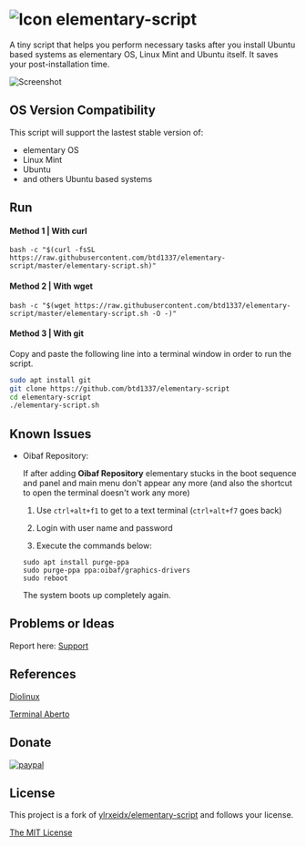 # ![Icon](https://raw.githubusercontent.com/btd1337/elementary-script/master/icon.png)  elementary-script

A tiny script that helps you perform necessary tasks after you install Ubuntu based systems as elementary OS, Linux Mint and Ubuntu itself. It saves your post-installation time.


![Screenshot](https://raw.githubusercontent.com/btd1337/elementary-script/master/screenshot.jpeg)

## OS Version Compatibility
This script will support the lastest stable version of:
- elementary OS
- Linux Mint
- Ubuntu
- and others Ubuntu based systems

## Run
#### Method 1 | With curl
```shell
bash -c "$(curl -fsSL https://raw.githubusercontent.com/btd1337/elementary-script/master/elementary-script.sh)"
```

#### Method 2 | With wget
```shell
bash -c "$(wget https://raw.githubusercontent.com/btd1337/elementary-script/master/elementary-script.sh -O -)"
```
#### Method 3 | With git
Copy and paste the following line into a terminal window in order to run the script.

```bash
sudo apt install git
git clone https://github.com/btd1337/elementary-script
cd elementary-script
./elementary-script.sh
```

## Known Issues
* Oibaf Repository:

  If after adding **Oibaf Repository** elementary stucks in the boot sequence and panel and main menu don't appear any more (and also the shortcut to open the terminal doesn't work any more)

  1. Use `ctrl+alt+f1` to get to a text terminal (`ctrl+alt+f7` goes back)

  2. Login with user name and password

  3. Execute the commands below:
    ```
    sudo apt install purge-ppa
    sudo purge-ppa ppa:oibaf/graphics-drivers
    sudo reboot
    ```

	The system boots up completely again.

## Problems or Ideas
Report here: [Support](https://github.com/btd1337/elementary-script/issues)

## References
[Diolinux](http://www.diolinux.com.br/2016/12/elementary-script-pos-instalacao.html)

[Terminal Aberto](http://terminalaberto.com/2017/03/01/elementary-script-um-facilitador-de-servico-para-o-elementary-os/)

## Donate
[![paypal](https://www.paypalobjects.com/en_US/i/btn/btn_donateCC_LG.gif)](https://www.paypal.com/cgi-bin/webscr?cmd=_donations&business=X85LVKF3HYPZL&lc=US&item_name=btd1337&item_number=elementary%2dscript&currency_code=USD&bn=PP%2dDonationsBF%3abtn_donateCC_LG%2egif%3aNonHosted)

## License
This project is a fork of [ylrxeidx/elementary-script](https://github.com/ylrxeidx/elementary-script) and follows your license.

[The MIT License](http://ylrxeidx.mit-license.org/ "The MIT License")
